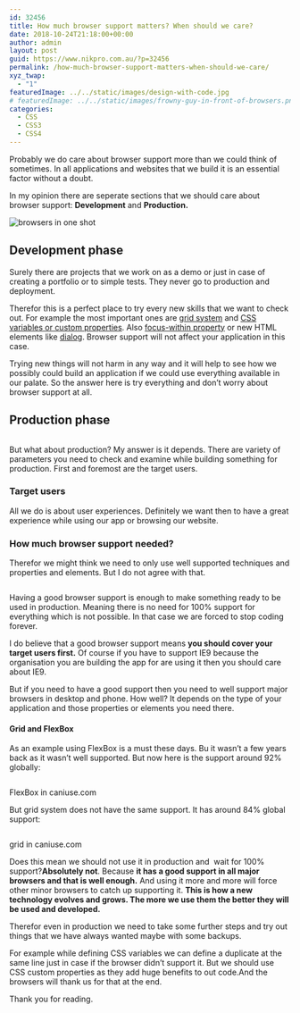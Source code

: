```yaml
---
id: 32456
title: How much browser support matters? When should we care?
date: 2018-10-24T21:18:00+00:00
author: admin
layout: post
guid: https://www.nikpro.com.au/?p=32456
permalink: /how-much-browser-support-matters-when-should-we-care/
xyz_twap:
  - "1"
featuredImage: ../../static/images/design-with-code.jpg
# featuredImage: ../../static/images/frowny-guy-in-front-of-browsers.png
categories:
  - CSS
  - CSS3
  - CSS4
---
```

Probably we do care about browser support more than we could think of sometimes. In all applications and websites that we build it is an essential factor without a doubt.

In my opinion there are seperate sections that we should care about browser support: **Development** and **Production.**


<img src="https://www.nikpro.com.aubrowsers-in-one-shot.jpg" alt="browsers in one shot" class="wp-image-32459" srcset="https://testgatsby.localbrowsers-in-one-shot.jpg 2000w, https://testgatsby.localbrowsers-in-one-shot-300x116.jpg 300w, https://testgatsby.localbrowsers-in-one-shot-768x297.jpg 768w, https://testgatsby.localbrowsers-in-one-shot-1024x396.jpg 1024w, https://testgatsby.localbrowsers-in-one-shot-1568x607.jpg 1568w" sizes="(max-width: 2000px) 100vw, 2000px" /> 
 

## Development phase

Surely there are projects that we work on as a demo or just in case of creating a portfolio or to simple tests. They never go to production and deployment.

Therefor this is a perfect place to try every new skills that we want to check out. For example the most important ones are [grid system](https://www.nikpro.com.au/css-grid-layout-review-with-examples-part-1/) and [CSS variables or custom properties](https://www.nikpro.com.au/css-custom-properties-or-variables-with-more-examples/). Also [focus-within property](https://www.nikpro.com.au/the-css4-focus-within-selector-is-explained-with-examples/) or new HTML elements like [dialog](https://www.nikpro.com.au/how-to-create-pop-ups-or-a-modal-using-the-new-html-dialog-element/). Browser support will not affect your application in this case.

Trying new things will not harm in any way and it will help to see how we possibly could build an application if we could use everything available in our palate. So the answer here is try everything and don&#8217;t worry about browser support at all.

## Production phase


<img src="https://www.nikpro.com.auproduction-phase.jpg" alt="" class="wp-image-32460" srcset="https://testgatsby.localproduction-phase.jpg 1024w, https://testgatsby.localproduction-phase-300x150.jpg 300w, https://testgatsby.localproduction-phase-768x384.jpg 768w" sizes="(max-width: 1024px) 100vw, 1024px" /> 
 

But what about production? My answer is it depends. There are variety of parameters you need to check and examine while building something for production. First and foremost are the target users.

### Target users

All we do is about user experiences. Definitely we want then to have a great experience while using our app or browsing our website. 

### How much browser support needed?

Therefor we might think we need to only use well supported techniques and properties and elements. But I do not agree with that.


<img src="https://www.nikpro.com.auall-browsers.jpg" alt="" class="wp-image-32458" srcset="https://testgatsby.localall-browsers.jpg 600w, https://testgatsby.localall-browsers-300x158.jpg 300w" sizes="(max-width: 600px) 100vw, 600px" /> 
 

Having a good browser support is enough to make something ready to be used in production. Meaning there is no need for 100% support for everything which is not possible. In that case we are forced to stop coding forever.

I do believe that a good browser support means **you should cover your target users first.** Of course if you have to support IE9 because the organisation you are building the app for are using it then you should care about IE9.&nbsp;

But if you need to have a good support then you need to well support major browsers in desktop and phone. How well? It depends on the type of your application and those properties or elements you need there.

#### Grid and FlexBox

As an example using FlexBox is a must these days. Bu it wasn&#8217;t a few years back as it wasn&#8217;t well supported. But now here is the support around 92% globally:


<img src="https://www.nikpro.com.auflexboxsupport.png" alt="" class="wp-image-32461" srcset="https://testgatsby.localflexboxsupport.png 1272w, https://testgatsby.localflexboxsupport-300x144.png 300w, https://testgatsby.localflexboxsupport-768x370.png 768w, https://testgatsby.localflexboxsupport-1024x493.png 1024w" sizes="(max-width: 1272px) 100vw, 1272px" /> <figcaption>FlexBox in caniuse.com</figcaption>
 

But grid system does not have the same support. It has around 84% global support:


<img src="https://www.nikpro.com.augrid-support.png" alt="" class="wp-image-32462" srcset="https://testgatsby.localgrid-support.png 1254w, https://testgatsby.localgrid-support-300x143.png 300w, https://testgatsby.localgrid-support-768x366.png 768w, https://testgatsby.localgrid-support-1024x488.png 1024w" sizes="(max-width: 1254px) 100vw, 1254px" /> <figcaption>grid in caniuse.com</figcaption>
 

Does this mean we should not use it in production and&nbsp; wait for 100% support?**Absolutely not**. Because **it has a good support in all major browsers and that is well enough.** And using it more and more will force other minor browsers to catch up supporting it. **This is how a new technology evolves and grows. The more we use them the better they will be used and developed.**

Therefor even in production we need to take some further steps and try out things that we have always wanted maybe with some backups. 

For example while defining CSS variables we can define a duplicate at the same line just in case if the browser didn&#8217;t support it. But we should use CSS custom properties as they add huge benefits to out code.And the browsers will thank us for that at the end.

Thank you for reading.